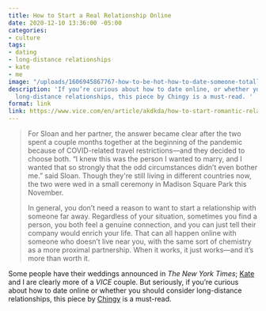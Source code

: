 ```yaml
---
title: How to Start a Real Relationship Online
date: 2020-12-10 13:36:00 -05:00
categories:
- culture
tags:
- dating
- long-distance relationships
- kate
- me
image: "/uploads/1606945867767-how-to-be-hot-how-to-date-someone-totally-onlinehf.jpeg.webp"
description: 'If you’re curious about how to date online, or whether you should consider
  long-distance relationships, this piece by Chingy is a must-read. '
format: link
link: https://www.vice.com/en/article/akdkda/how-to-start-romantic-relationship-online-long-distance
---
```


> For Sloan and her partner, the answer became clear after the two spent a couple months together at the beginning of the pandemic because of COVID-related travel restrictions—and they decided to choose both. “I knew this was the person I wanted to marry, and I wanted that so strongly that the odd circumstances didn’t even bother me.” said Sloan. Though they're still living in different countries now, the two were wed in a small ceremony in Madison Square Park this November. 
> 
> In general, you don’t need a reason to want to start a relationship with someone far away. Regardless of your situation, sometimes you find a person, you both feel a genuine connection, and you can just tell their company would enrich your life. That can all happen online with someone who doesn’t live near you, with the same sort of chemistry as a more proximal partnership. When it works, it just works—and it’s more than worth it.

Some people have their weddings announced in _The New York Times_; [Kate](https://twitter.com/girly_juice/) and I are clearly more of a _VICE_ couple. But seriously, if you’re curious about how to date online or whether you should consider long-distance relationships, this piece by [Chingy](https://twitter.com/thegaychingy/) is a must-read. 